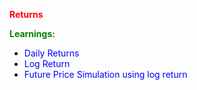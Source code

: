 ﻿<span style="color:red;"> **Returns**</span>

<span style="color:green;"> __**Learnings:**__</span>
* <span style="color:blue;"> Daily Returns
* <span style="color:blue;"> Log Return
* <span style="color:blue;"> Future Price Simulation using log return



